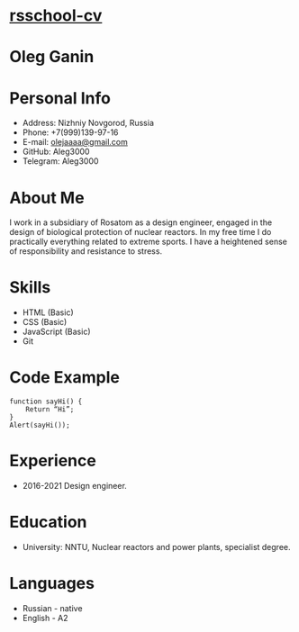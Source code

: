 # [rsschool-cv](https://github.com/Aleg3000/rsschool-cv)
# Oleg Ganin
# Personal Info
* Address: Nizhniy Novgorod, Russia
* Phone: +7(999)139-97-16
* E-mail: olejaaaa@gmail.com
* GitHub: Aleg3000
* Telegram: Aleg3000
# About Me
I work in a subsidiary of Rosatom as a design engineer, engaged in the design of biological protection of nuclear reactors. In my free time I do practically everything related to extreme sports. I have a heightened sense of responsibility and resistance to stress.
# Skills
* HTML (Basic)
* CSS (Basic)
* JavaScript (Basic)
* Git
# Code Example
```
function sayHi() {
	Return “Hi”;
}
Alert(sayHi());
```
# Experience
* 2016-2021 Design engineer. 
# Education
* University: NNTU, Nuclear reactors and power plants, specialist degree.
# Languages
* Russian - native
* English - A2
